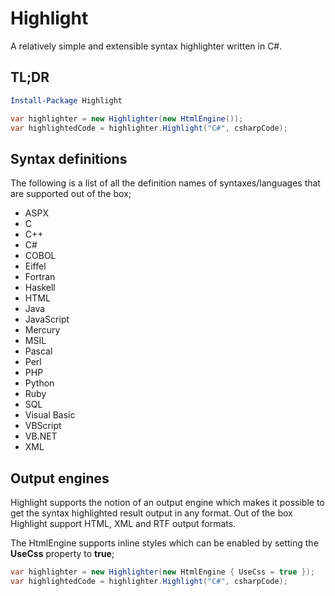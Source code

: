 # Highlight
A relatively simple and extensible syntax highlighter written in C#.

## TL;DR
```powershell
Install-Package Highlight
```

```csharp
var highlighter = new Highlighter(new HtmlEngine());
var highlightedCode = highlighter.Highlight("C#", csharpCode);
```

## Syntax definitions
The following is a list of all the definition names of syntaxes/languages that are supported out of the box;

- ASPX
- C
- C++
- C#
- COBOL
- Eiffel
- Fortran
- Haskell
- HTML
- Java
- JavaScript
- Mercury
- MSIL
- Pascal
- Perl
- PHP
- Python
- Ruby
- SQL
- Visual Basic
- VBScript
- VB.NET
- XML

## Output engines
Highlight supports the notion of an output engine which makes it possible to get the syntax highlighted result output in any format. Out of the box Highlight support HTML, XML and RTF output formats.

The HtmlEngine supports inline styles which can be enabled by setting the **UseCss** property to **true**;

```csharp
var highlighter = new Highlighter(new HtmlEngine { UseCss = true });
var highlightedCode = highlighter.Highlight("C#", csharpCode);
```

